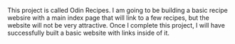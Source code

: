 This project is called Odin Recipes. I am going to be 
building a basic recipe websire with a main index page that will link to a 
few recipes, but the website will not be very attractive.
Once I complete this project, I will have successfully built a basic
website with links inside of it.
